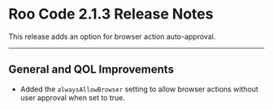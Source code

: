 # Roo Code 2.1.3 Release Notes

This release adds an option for browser action auto-approval.

---

## General and QOL Improvements

*   Added the `alwaysAllowBrowser` setting to allow browser actions without user approval when set to true.